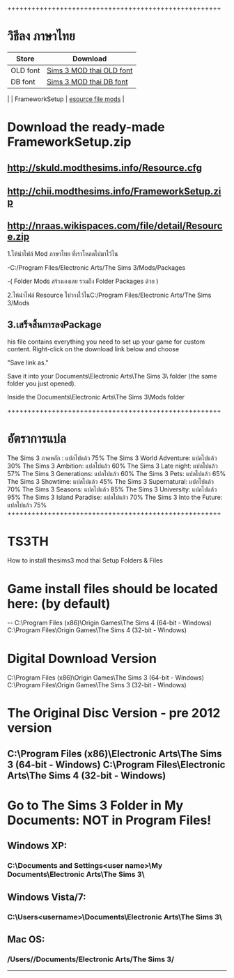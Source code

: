 +++++++++++++++++++++++++++++++++++++++++++++++++++++
# วิธีลง ภาษาไทย

| Store  | Download |
| ------------- | ------------- |
| OLD font | [Sims 3 MOD thai OLD font](https://github.com/simcolony/TS3TH/releases/download/TS3TH-SB/Thai.Sims.3.Simcolony.DB.package) |
| DB font  | [Sims 3 MOD thai DB font](https://github.com/simcolony/TS3TH/releases/download/TS3TH-SB/Thai.Sims.3.Simcolony.DB.package) |
|
| FrameworkSetup | [esource file mods](https://github.com/simcolony/TS3TH/releases/download/TS3TH/Resource.cfg) |

# Download the ready-made FrameworkSetup.zip 
## http://skuld.modthesims.info/Resource.cfg
## http://chii.modthesims.info/FrameworkSetup.zip
## http://nraas.wikispaces.com/file/detail/Resource.zip

1.ไห้นำไฟล์ Mod ภาษาไทย ที่เราโหลดไปมาไว้ไน 

-C:/Program Files/Electronic Arts/The Sims 3/Mods/Packages

-( Folder Mods สร้างเองเลย รวมถึง Folder Packages ด้วย )

2.ไห้นำไฟล์ Resource ไปวางไว้ไนC:/Program Files/Electronic Arts/The Sims 3/Mods

3.เสร็จสิ้นการลงPackage
------------------------------------------------------

his file contains everything you need to set up your game for custom content. Right-click on the download link below and choose 

"Save link as." 

Save it into your Documents\Electronic Arts\The Sims 3\ folder (the same folder you just opened).

Inside the Documents\Electronic Arts\The Sims 3\Mods folder

+++++++++++++++++++++++++++++++++++++++++++++++++++++
# อัตราการแปล
The Sims 3 ภาคหลัก : แปลไปแล้ว 75%
The Sims 3 World Adventure: แปลไปแล้ว 30%
The Sims 3 Ambition: แปลไปแล้ว 60%
The Sims 3 Late night: แปลไปแล้ว 57%
The Sims 3 Generations: แปลไปแล้ว 60%
The Sims 3 Pets: แปลไปแล้ว 65%
The Sims 3 Showtime: แปลไปแล้ว 45%
The Sims 3 Supernatural: แปลไปแล้ว 70%
The Sims 3 Seasons: แปลไปแล้ว 85%
The Sims 3 University: แปลไปแล้ว 95%
The Sims 3 Island Paradise: แปลไปแล้ว 70%
The Sims 3 Into the Future: แปลไปแล้ว 75%
+++++++++++++++++++++++++++++++++++++++++++++++++++++
# TS3TH
How to install thesims3 mod thai
Setup Folders & Files


# Game install files should be located here: (by default)
--
C:\Program Files (x86)\Origin Games\The Sims 4 (64-bit - Windows)
C:\Program Files\Origin Games\The Sims 4 (32-bit - Windows)

# Digital Download Version
C:\Program Files (x86)\Origin Games\The Sims 3 (64-bit - Windows)
C:\Program Files\Origin Games\The Sims 3 (32-bit - Windows)

# The Original Disc Version - pre 2012 version
C:\Program Files (x86)\Electronic Arts\The Sims 3 (64-bit - Windows)
C:\Program Files\Electronic Arts\The Sims 4 (32-bit - Windows)
--------------------------------------------------------------------
# Go to The Sims 3 Folder in My Documents: NOT in Program Files!

## Windows XP: 
### C:\Documents and Settings\<user name>\My Documents\Electronic Arts\The Sims 3\
## Windows Vista/7: 
### C:\Users\<username>\Documents\Electronic Arts\The Sims 3\
## Mac OS: 
### /Users/<username>/Documents/Electronic Arts/The Sims 3/
-----------------------------------------------------------------
